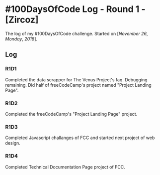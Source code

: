 # #100DaysOfCode Log - Round 1 - [Zircoz]

The log of my #100DaysOfCode challenge. Started on [*November* *26*, *Monday*, *2018*].

## Log

### R1D1 

Completed the data scrapper for The Venus Project's faq. Debugging remaining.
Did half of freeCodeCamp's project named "Project Landing Page".

### R1D2

Completed the freeCodeCamp's "Project Landing Page" project.

### R1D3

Completed Javascript challanges of FCC and started next project of web design.

### R1D4

Completed Technical Documentation Page project of FCC.
